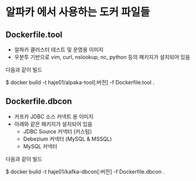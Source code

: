 # 알파카 에서 사용하는 도커 파일들

## Dockerfile.tool

- 알파카 클러스터 테스트 및 운영용 이미지
- 우분투 기반으로 vim, curl, nslookup, nc, python 등의 패키지가 설치되어 있음

다음과 같이 빌드

$ docker build -t haje01/alpaka-tool[:버전] -f Dockerfile.tool .

## Dockerfile.dbcon

- 카프카 JDBC 소스 커넥트 용 이미지
- 아래와 같은 패키지가 설치되어 있음
  - JDBC Source 커넥터 (커스텀)
  - Debezium 커넥터 (MySQL & MSSQL)
  - MySQL 커넥터

다음과 같이 빌드

$ docker build -t haje01/kafka-dbcon[:버전] -f Dockerfile.dbcon .
